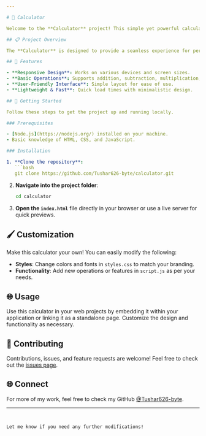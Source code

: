 ```yaml
---

# 🧮 Calculator

Welcome to the **Calculator** project! This simple yet powerful calculator allows users to perform basic arithmetic operations with a user-friendly interface and responsive design.

## 📋 Project Overview

The **Calculator** is designed to provide a seamless experience for performing mathematical calculations. It supports basic operations such as addition, subtraction, multiplication, and division. The calculator is easy to use and can be integrated into any web application.

## 🌟 Features

- **Responsive Design**: Works on various devices and screen sizes.
- **Basic Operations**: Supports addition, subtraction, multiplication, and division.
- **User-Friendly Interface**: Simple layout for ease of use.
- **Lightweight & Fast**: Quick load times with minimalistic design.

## 🚀 Getting Started

Follow these steps to get the project up and running locally.

### Prerequisites

- [Node.js](https://nodejs.org/) installed on your machine.
- Basic knowledge of HTML, CSS, and JavaScript.

### Installation

1. **Clone the repository**:
   ```bash
   git clone https://github.com/Tushar626-byte/calculator.git
   ```
2. **Navigate into the project folder**:
   ```bash
   cd calculator
   ```
3. **Open the `index.html`** file directly in your browser or use a live server for quick previews.

## 🖌️ Customization

Make this calculator your own! You can easily modify the following:

- **Styles**: Change colors and fonts in `styles.css` to match your branding.
- **Functionality**: Add new operations or features in `script.js` as per your needs.

## 🌐 Usage

Use this calculator in your web projects by embedding it within your application or linking it as a standalone page. Customize the design and functionality as necessary.

## 🤝 Contributing

Contributions, issues, and feature requests are welcome! Feel free to check out the [issues page](https://github.com/Tushar626-byte/calculator/issues).

## 🌐 Connect

For more of my work, feel free to check my GitHub [@Tushar626-byte](https://github.com/Tushar626-byte).

---
```


Let me know if you need any further modifications!
